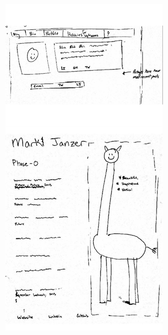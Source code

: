![Wireframe index](imgs/wireframe-index.jpg)
![Wireframe blog index](imgs/wireframe-blog-index.jpg)

